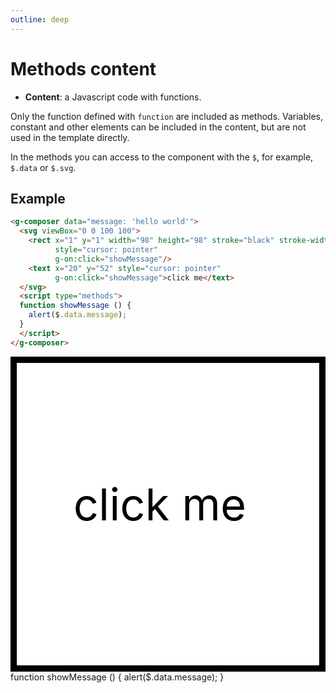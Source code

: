 ```yaml
---
outline: deep
---
```


# Methods content

- **Content**: a Javascript code with functions.

Only the function defined with `function` are included as methods. Variables, constant and other 
elements can be included in the content, but are not used in the template directly.

In the methods you can access to the component with the `$`, for example, `$.data` or `$.svg`.

## Example

```html
<g-composer data="message: 'hello world'">
  <svg viewBox="0 0 100 100">
    <rect x="1" y="1" width="98" height="98" stroke="black" stroke-width="2" fill="white"
          style="cursor: pointer"
          g-on:click="showMessage"/>
    <text x="20" y="52" style="cursor: pointer"
          g-on:click="showMessage">click me</text>
  </svg>
  <script type="methods">
  function showMessage () {
    alert($.data.message);
  }
  </script>
</g-composer>
```

<g-composer data="message: 'hello world'">
  <svg viewBox="0 0 100 100">
    <rect x="1" y="1" width="98" height="98" stroke="black" stroke-width="2" fill="white"
          style="cursor: pointer"
          g-on:click="showMessage"/>
    <text x="20" y="52" style="cursor: pointer"
          g-on:click="showMessage">click me</text>
  </svg>
  <g-script type="methods">
  function showMessage () {
    alert($.data.message);
  }
  </g-script>
</g-composer>
